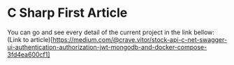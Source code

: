 # C Sharp First Article

You can go and see every detail of the current project in the link bellow:
(Link to article)[https://medium.com/@crave.vitor/stock-api-c-net-swagger-ui-authentication-authorization-jwt-mongodb-and-docker-compose-3fd4ea600cf1]

